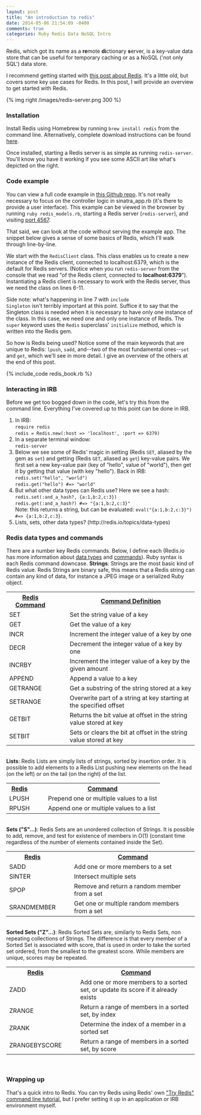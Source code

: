 ```yaml
---
layout: post
title: "An introduction to redis"
date: 2014-05-06 21:54:09 -0400
comments: true
categories: Ruby Redis Data NoSQL Intro
---
```

Redis, which got its name as a <strong>re</strong>mote <strong>di</strong>ctionary <strong>s</strong>erver, is a key-value data store that can be useful for temporary caching or as a NoSQL ('not only SQL') data store.

I recommend getting started with <a href="http://labs.alcacoop.it/doku.php?id=articles:redis_land">this post about Redis</a>. It's a little old, but covers some key use cases for Redis. In this post, I will provide an overview to get started with Redis.

{% img right /images/redis-server.png 300 %}
<h3>Installation</h3>
Install Redis using Homebrew by running <code>brew install redis</code> from the command line. Alternatively, complete download instructions can be found <a href="">here</a>.

Once installed, starting a Redis server is as simple as running <code>redis-server</code>. You'll know you have it working if you see some ASCII art like what's depicted on the right.

<!--more-->

<h3>Code example</h3>
You can view a full code example in <a href="https://github.com/chriskohlbrenner/learn-redis">this Github repo</a>. It's not really necessary to focus on the controller logic in sinatra_app.rb (it's there to provide a user interface). This example can be viewed in the browser by running <code>ruby redis_models.rb</code>, starting a Redis server (<code>redis-server</code>), and visiting <a href="http://localhost:4567/">port 4567</a>.

That said, we can look at the code without serving the example app. The snippet below gives a sense of some basics of Redis, which I'll walk through line-by-line.

We start with the <code>RedisClient</code> class. This class enables us to create a new instance of the Redis client, connected to localhost:6379, which is the default for Redis servers. (Notice when you run <code>redis-server</code> from the console that we read "of the Redis client, connected to <strong>localhost:6379</strong>"). Instantiating a Redis client is necessary to work with the Redis server, thus we need the class on lines 6-11.

Side note: what's happening in line 7 with <code>include Singleton</code> isn't terribly important at this point. Suffice it to say that the Singleton class is needed when it is necessary to have only one instance of the class. In this case, we need one and only one instance of Redis. The <code>super</code> keyword uses the <code>Redis</code> superclass' <code>initialize</code> method, which is written into the Redis gem.

So how is Redis being used? Notice some of the main keywords that are unique to Redis: <code>lpush</code>, <code>sadd</code>, and--two of the most fundamental ones--<code>set</code> and <code>get</code>, which we'll see in more detail. I give an overview of the others at the end of this post.

{% include_code redis_book.rb %}

<h3>Interacting in IRB</h3>
Before we get too bogged down in the code, let's try this from the command line. Everything I've covered up to this point can be done in IRB.
<ol>
  <li>In IRB:<br>
    <code>require redis</code><br>
    <code>redis = Redis.new(:host => 'localhost', :port => 6379)</code>
  </li>
  <li>In a separate terminal window:<br>
    <code>redis-server</code>
  </li>
  <li>Below we see some of Redis' magic in setting (Redis <code>SET</code>, aliased by the gem as <code>set</code>) and getting (Redis <code>GET</code>, aliased as <code>get</code>) key-value pairs. We first set a new key-value pair (key of "hello", value of "world"), then get it by getting that value (with key "hello"). Back in IRB:<br>
    <code>redis.set("hello", "world")</code><br>
    <code>redis.get("hello") #=> "world"</code><br>
  </li>
  <li>But what other data types can Redis use? Here we see a hash:<br>
    <code>redis.set(:and_a_hash?, {a:1,b:2,c:3})</code><br>
    <code>redis.get(:and_a_hash?) #=> "{a:1,b:2,c:3}"</code><br>
    Note: this returns a string, but can be evaluated: <code>eval("{a:1,b:2,c:3}")    #=> {a:1,b:2,c:3}</code>.
  </li>
  <li>
    Lists, sets, other data types? (http://redis.io/topics/data-types)
  </li> 
</ol>

<h3>Redis data types and commands</h3>
There are a number key Redis commands. Below, I define each (Redis.io has more information about <a href="http://redis.io/topics/data-types">data types</a> and <a href="http://redis.io/commands">commands</a>). Ruby syntax is each Redis command downcase.
<table>
<strong>Strings</strong>: Strings are the most basic kind of Redis value. Redis Strings are binary safe, this means that a Redis string can contain any kind of data, for instance a JPEG image or a serialized Ruby object.
  <tr>
    <th><u>Redis Command</u></th>
    <th>&nbsp&nbsp&nbsp&nbsp</th>
    <th><u>Command Definition</u></th>
  </tr>
  <tr>
    <td>SET</td>
    <td>&nbsp&nbsp&nbsp&nbsp</td>
    <td>Set the string value of a key</td>
  </tr>
  <tr>
    <td>GET</td>
    <td>&nbsp&nbsp&nbsp&nbsp</td>
    <td>Get the value of a key</td>
  </tr>
  <tr>
    <td>INCR</td>
    <td>&nbsp&nbsp&nbsp&nbsp</td>
    <td>Increment the integer value of a key by one</td>
  </tr>
  <tr>
    <td>DECR</td>
    <td>&nbsp&nbsp&nbsp&nbsp</td>
    <td>Decrement the integer value of a key by one</td>
  </tr>
  <tr>
    <td>INCRBY</td>
    <td>&nbsp&nbsp&nbsp&nbsp</td>
    <td>Increment the integer value of a key by the given amount</td>
  </tr>
  <tr>
    <td>APPEND</td>
    <td>&nbsp&nbsp&nbsp&nbsp</td>
    <td>Append a value to a key</td>
  </tr>
  <tr>
    <td>GETRANGE</td>
    <td>&nbsp&nbsp&nbsp&nbsp</td>
    <td>Get a substring of the string stored at a key</td>
  </tr>
  <tr>
    <td>SETRANGE</td>
    <td>&nbsp&nbsp&nbsp&nbsp</td>
    <td>Overwrite part of a string at key starting at the specified offset</td>
  </tr>
  <tr>
    <td>GETBIT</td>
    <td>&nbsp&nbsp&nbsp&nbsp</td>
    <td>Returns the bit value at offset in the string value stored at key</td>
  </tr>
  <tr>
    <td>SETBIT</td>
    <td>&nbsp&nbsp&nbsp&nbsp</td>
    <td>Sets or clears the bit at offset in the string value stored at key</td>
  </tr>
</table>
<table>
<br>
<strong>Lists</strong>: Redis Lists are simply lists of strings, sorted by insertion order. It is possible to add elements to a Redis List pushing new elements on the head (on the left) or on the tail (on the right) of the list.
  <tr>
    <th><u>Redis</u></th>
    <th>&nbsp&nbsp&nbsp&nbsp</th>
    <th><u>Command</u></th>
  </tr>
  <tr>
    <td>LPUSH</td>
    <td>&nbsp&nbsp&nbsp&nbsp</td>
    <td>Prepend one or multiple values to a list</td>
  </tr>
  <tr>
    <td>RPUSH</td>
    <td>&nbsp&nbsp&nbsp&nbsp</td>
    <td>Append one or multiple values to a list</td>
  </tr>
</table>
<table>
<br>
<strong>Sets ("S"...)</strong>: Redis Sets are an unordered collection of Strings. It is possible to add, remove, and test for existence of members in O(1) (constant time regardless of the number of elements contained inside the Set).
  <tr>
    <th><u>Redis</u></th>
    <th>&nbsp&nbsp&nbsp&nbsp</th>
    <th><u>Command</u></th>
  </tr>
  <tr>
    <td>SADD</td>
    <td>&nbsp&nbsp&nbsp&nbsp</td>
    <td>Add one or more members to a set</td>
  </tr>
  <tr>
    <td>SINTER</td>
    <td>&nbsp&nbsp&nbsp&nbsp</td>
    <td>Intersect multiple sets</td>
  </tr>
  <tr>
    <td>SPOP</td>
    <td>&nbsp&nbsp&nbsp&nbsp</td>
    <td>Remove and return a random member from a set</td>
  </tr>
  <tr>
    <td>SRANDMEMBER</td>
    <td>&nbsp&nbsp&nbsp&nbsp</td>
    <td>Get one or multiple random members from a set</td>
  </tr>
</table>
<br>
<table>
<strong>Sorted Sets ("Z"...)</strong>: Redis Sorted Sets are, similarly to Redis Sets, non repeating collections of Strings. The difference is that every member of a Sorted Set is associated with score, that is used in order to take the sorted set ordered, from the smallest to the greatest score. While members are unique, scores may be repeated.
  <tr>
    <tr>
    <th><u>Redis</u></th>
    <th>&nbsp&nbsp&nbsp&nbsp</th>
    <th><u>Command</u></th>
  </tr>
    <td>ZADD</td>
    <td>&nbsp&nbsp&nbsp&nbsp</td>
    <td>Add one or more members to a sorted set, or update its score if it already exists</td>
  </tr>
  <tr>
    <td>ZRANGE</td>
    <td>&nbsp&nbsp&nbsp&nbsp</td>
    <td>Return a range of members in a sorted set, by index</td>
  </tr>
  <tr>
    <td>ZRANK</td>
    <td>&nbsp&nbsp&nbsp&nbsp</td>
    <td>Determine the index of a member in a sorted set</td>
  </tr>
  <tr>
    <td>ZRANGEBYSCORE</td>
    <td>&nbsp&nbsp&nbsp&nbsp</td>
    <td>Return a range of members in a sorted set, by score</td>
  </tr>
</table>
<br>
<h3>Wrapping up</h3>
That's a quick intro to Redis. You can try Redis using Redis' own  <a href="http://try.redis.io/">"Try Redis" command line tutorial</a>, but I prefer setting it up in an application or IRB environment myself.